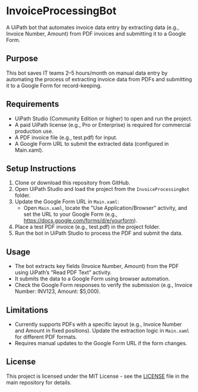 # InvoiceProcessingBot

A UiPath bot that automates invoice data entry by extracting data (e.g., Invoice Number, Amount) from PDF invoices and submitting it to a Google Form.

## Purpose
This bot saves IT teams 2–5 hours/month on manual data entry by automating the process of extracting invoice data from PDFs and submitting it to a Google Form for record-keeping.

## Requirements
- UiPath Studio (Community Edition or higher) to open and run the project.
- A paid UiPath license (e.g., Pro or Enterprise) is required for commercial production use.
- A PDF invoice file (e.g., test.pdf) for input.
- A Google Form URL to submit the extracted data (configured in Main.xaml).

## Setup Instructions
1. Clone or download this repository from GitHub.
2. Open UiPath Studio and load the project from the `InvoiceProcessingBot` folder.
3. Update the Google Form URL in `Main.xaml`:
   - Open `Main.xaml`, locate the "Use Application/Browser" activity, and set the URL to your Google Form (e.g., https://docs.google.com/forms/d/e/yourform).
4. Place a test PDF invoice (e.g., test.pdf) in the project folder.
5. Run the bot in UiPath Studio to process the PDF and submit the data.

## Usage
- The bot extracts key fields (Invoice Number, Amount) from the PDF using UiPath’s “Read PDF Text” activity.
- It submits the data to a Google Form using browser automation.
- Check the Google Form responses to verify the submission (e.g., Invoice Number: INV123, Amount: $5,000).

## Limitations
- Currently supports PDFs with a specific layout (e.g., Invoice Number and Amount in fixed positions). Update the extraction logic in `Main.xaml` for different PDF formats.
- Requires manual updates to the Google Form URL if the form changes.

## License
This project is licensed under the MIT License - see the [LICENSE](https://github.com/baconj/RPA/blob/main/LICENSE) file in the main repository for details.
